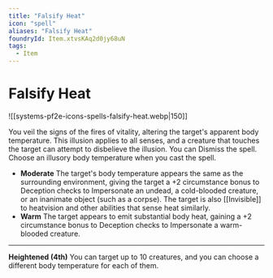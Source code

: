 ```yaml
---
title: "Falsify Heat"
icon: "spell"
aliases: "Falsify Heat"
foundryId: Item.xtvsKAq2d0jy68uN
tags:
  - Item
---
```


# Falsify Heat
![[systems-pf2e-icons-spells-falsify-heat.webp|150]]

You veil the signs of the fires of vitality, altering the target's apparent body temperature. This illusion applies to all senses, and a creature that touches the target can attempt to disbelieve the illusion. You can Dismiss the spell. Choose an illusory body temperature when you cast the spell.

*   **Moderate** The target's body temperature appears the same as the surrounding environment, giving the target a +2 circumstance bonus to Deception checks to Impersonate an undead, a cold-blooded creature, or an inanimate object (such as a corpse). The target is also [[Invisible]] to heatvision and other abilities that sense heat similarly.
*   **Warm** The target appears to emit substantial body heat, gaining a +2 circumstance bonus to Deception checks to Impersonate a warm-blooded creature.

* * *

**Heightened (4th)** You can target up to 10 creatures, and you can choose a different body temperature for each of them.
